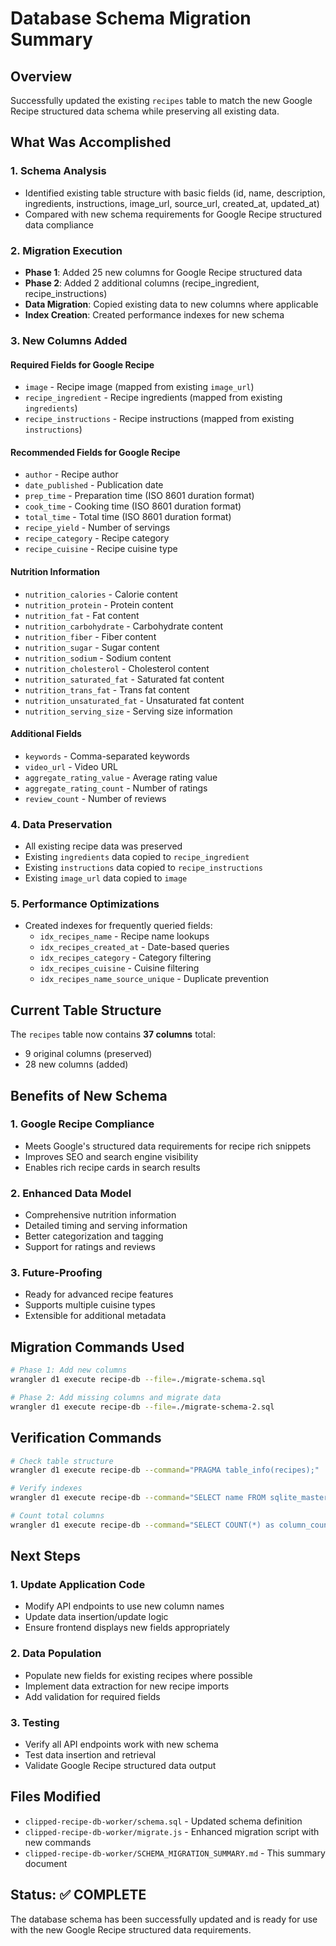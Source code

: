 # Database Schema Migration Summary

## Overview
Successfully updated the existing `recipes` table to match the new Google Recipe structured data schema while preserving all existing data.

## What Was Accomplished

### 1. Schema Analysis
- Identified existing table structure with basic fields (id, name, description, ingredients, instructions, image_url, source_url, created_at, updated_at)
- Compared with new schema requirements for Google Recipe structured data compliance

### 2. Migration Execution
- **Phase 1**: Added 25 new columns for Google Recipe structured data
- **Phase 2**: Added 2 additional columns (recipe_ingredient, recipe_instructions)
- **Data Migration**: Copied existing data to new columns where applicable
- **Index Creation**: Created performance indexes for new schema

### 3. New Columns Added

#### Required Fields for Google Recipe
- `image` - Recipe image (mapped from existing `image_url`)
- `recipe_ingredient` - Recipe ingredients (mapped from existing `ingredients`)
- `recipe_instructions` - Recipe instructions (mapped from existing `instructions`)

#### Recommended Fields for Google Recipe
- `author` - Recipe author
- `date_published` - Publication date
- `prep_time` - Preparation time (ISO 8601 duration format)
- `cook_time` - Cooking time (ISO 8601 duration format)
- `total_time` - Total time (ISO 8601 duration format)
- `recipe_yield` - Number of servings
- `recipe_category` - Recipe category
- `recipe_cuisine` - Recipe cuisine type

#### Nutrition Information
- `nutrition_calories` - Calorie content
- `nutrition_protein` - Protein content
- `nutrition_fat` - Fat content
- `nutrition_carbohydrate` - Carbohydrate content
- `nutrition_fiber` - Fiber content
- `nutrition_sugar` - Sugar content
- `nutrition_sodium` - Sodium content
- `nutrition_cholesterol` - Cholesterol content
- `nutrition_saturated_fat` - Saturated fat content
- `nutrition_trans_fat` - Trans fat content
- `nutrition_unsaturated_fat` - Unsaturated fat content
- `nutrition_serving_size` - Serving size information

#### Additional Fields
- `keywords` - Comma-separated keywords
- `video_url` - Video URL
- `aggregate_rating_value` - Average rating value
- `aggregate_rating_count` - Number of ratings
- `review_count` - Number of reviews

### 4. Data Preservation
- All existing recipe data was preserved
- Existing `ingredients` data copied to `recipe_ingredient`
- Existing `instructions` data copied to `recipe_instructions`
- Existing `image_url` data copied to `image`

### 5. Performance Optimizations
- Created indexes for frequently queried fields:
  - `idx_recipes_name` - Recipe name lookups
  - `idx_recipes_created_at` - Date-based queries
  - `idx_recipes_category` - Category filtering
  - `idx_recipes_cuisine` - Cuisine filtering
  - `idx_recipes_name_source_unique` - Duplicate prevention

## Current Table Structure
The `recipes` table now contains **37 columns** total:
- 9 original columns (preserved)
- 28 new columns (added)

## Benefits of New Schema

### 1. Google Recipe Compliance
- Meets Google's structured data requirements for recipe rich snippets
- Improves SEO and search engine visibility
- Enables rich recipe cards in search results

### 2. Enhanced Data Model
- Comprehensive nutrition information
- Detailed timing and serving information
- Better categorization and tagging
- Support for ratings and reviews

### 3. Future-Proofing
- Ready for advanced recipe features
- Supports multiple cuisine types
- Extensible for additional metadata

## Migration Commands Used

```bash
# Phase 1: Add new columns
wrangler d1 execute recipe-db --file=./migrate-schema.sql

# Phase 2: Add missing columns and migrate data
wrangler d1 execute recipe-db --file=./migrate-schema-2.sql
```

## Verification Commands

```bash
# Check table structure
wrangler d1 execute recipe-db --command="PRAGMA table_info(recipes);"

# Verify indexes
wrangler d1 execute recipe-db --command="SELECT name FROM sqlite_master WHERE type='index' AND tbl_name='recipes';"

# Count total columns
wrangler d1 execute recipe-db --command="SELECT COUNT(*) as column_count FROM pragma_table_info('recipes');"
```

## Next Steps

### 1. Update Application Code
- Modify API endpoints to use new column names
- Update data insertion/update logic
- Ensure frontend displays new fields appropriately

### 2. Data Population
- Populate new fields for existing recipes where possible
- Implement data extraction for new recipe imports
- Add validation for required fields

### 3. Testing
- Verify all API endpoints work with new schema
- Test data insertion and retrieval
- Validate Google Recipe structured data output

## Files Modified
- `clipped-recipe-db-worker/schema.sql` - Updated schema definition
- `clipped-recipe-db-worker/migrate.js` - Enhanced migration script with new commands
- `clipped-recipe-db-worker/SCHEMA_MIGRATION_SUMMARY.md` - This summary document

## Status: ✅ COMPLETE
The database schema has been successfully updated and is ready for use with the new Google Recipe structured data requirements. 